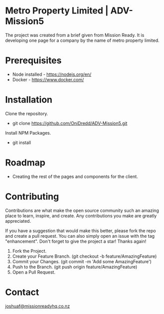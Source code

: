 # Metro Property Limited | ADV-Mission5

The project was created from a brief given from Mission Ready. It is developing one page for a company by the name of metro property limited.

# Prerequisites

* Node installed - https://nodejs.org/en/
* Docker - https://www.docker.com/

# Installation

Clone the repository.
* git clone https://github.com/OniDredd/ADV-Mission5.git

Install NPM Packages.
* git install

# Roadmap

* Creating the rest of the pages and components for the client.

# Contributing

Contributions are what make the open source community such an amazing place to learn, inspire, and create. Any contributions you make are greatly appreciated.

If you have a suggestion that would make this better, please fork the repo and create a pull request. You can also simply open an issue with the tag "enhancement". Don't forget to give the project a star! Thanks again!

1. Fork the Project.
2. Create your Feature Branch. (git checkout -b feature/AmazingFeature)
3. Commit your Changes. (git commit -m 'Add some AmazingFeature')
4. Push to the Branch. (git push origin feature/AmazingFeature)
5. Open a Pull Request.

# Contact

joshuaf@missionreadyhq.co.nz
